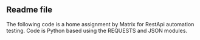 Readme file
-----------
The following code is a home assignment by Matrix for RestApi automation testing.
Code is Python based using the REQUESTS and JSON modules.
